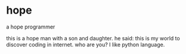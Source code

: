 # hope
a hope programmer

this is a hope man with a son and daughter.
he said: this is my world to discover coding in internet.
who are you? I like python language.
